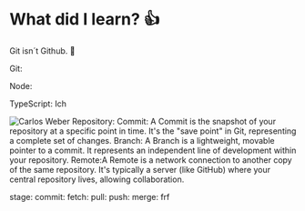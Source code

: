 # What did I learn? :+1:

Git isn´t Github. 🥑

Git: 

Node: 

TypeScript: Ich

![Carlos Weber](https://nypost.com/wp-content/uploads/sites/2/2019/08/patrick-crusius.jpg?resize=1024,682&quality=75&strip=all)
Repository:
Commit: A Commit is the snapshot of your repository at a specific point in time. It's the "save point" in Git, representing a complete set of changes.
Branch: A Branch is a lightweight, movable pointer to a commit. It represents an independent line of development within your repository.
Remote:A Remote is a network connection to another copy of the same repository. It's typically a server (like GitHub) where your central repository lives, allowing collaboration.

stage:
commit:
fetch:
pull:
push:
merge:
frf